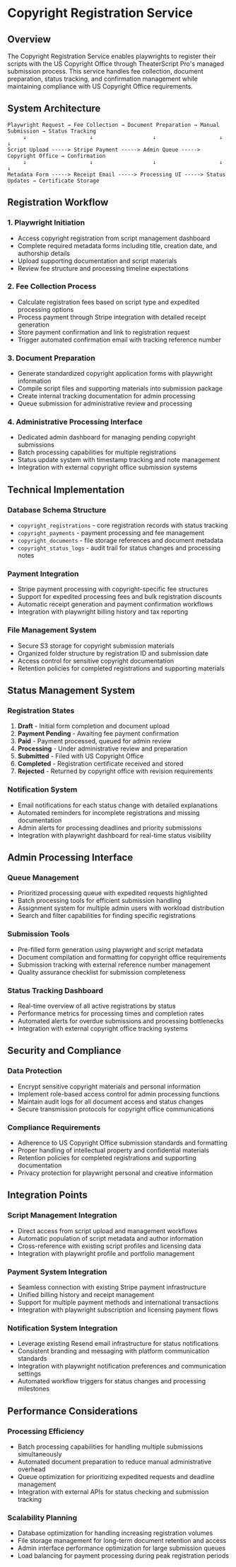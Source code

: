# Copyright Registration Service

## Overview

The Copyright Registration Service enables playwrights to register their scripts with the US Copyright Office through TheaterScript Pro's managed submission process. This service handles fee collection, document preparation, status tracking, and confirmation management while maintaining compliance with US Copyright Office requirements.

## System Architecture

```
Playwright Request → Fee Collection → Document Preparation → Manual Submission → Status Tracking
     ↓                    ↓                   ↓                    ↓              ↓
Script Upload -----> Stripe Payment -----> Admin Queue -----> Copyright Office → Confirmation
     ↓                    ↓                   ↓                    ↓              ↓
Metadata Form -----> Receipt Email -----> Processing UI -----> Status Updates → Certificate Storage
```

## Registration Workflow

### 1. Playwright Initiation
- Access copyright registration from script management dashboard
- Complete required metadata forms including title, creation date, and authorship details
- Upload supporting documentation and script materials
- Review fee structure and processing timeline expectations

### 2. Fee Collection Process
- Calculate registration fees based on script type and expedited processing options
- Process payment through Stripe integration with detailed receipt generation
- Store payment confirmation and link to registration request
- Trigger automated confirmation email with tracking reference number

### 3. Document Preparation
- Generate standardized copyright application forms with playwright information
- Compile script files and supporting materials into submission package
- Create internal tracking documentation for admin processing
- Queue submission for administrative review and processing

### 4. Administrative Processing Interface
- Dedicated admin dashboard for managing pending copyright submissions
- Batch processing capabilities for multiple registrations
- Status update system with timestamp tracking and note management
- Integration with external copyright office submission systems

## Technical Implementation

### Database Schema Structure
- `copyright_registrations` - core registration records with status tracking
- `copyright_payments` - payment processing and fee management
- `copyright_documents` - file storage references and document metadata
- `copyright_status_logs` - audit trail for status changes and processing notes

### Payment Integration
- Stripe payment processing with copyright-specific fee structures
- Support for expedited processing fees and bulk registration discounts
- Automatic receipt generation and payment confirmation workflows
- Integration with playwright billing history and tax reporting

### File Management System
- Secure S3 storage for copyright submission materials
- Organized folder structure by registration ID and submission date
- Access control for sensitive copyright documentation
- Retention policies for completed registrations and supporting materials

## Status Management System

### Registration States
1. **Draft** - Initial form completion and document upload
2. **Payment Pending** - Awaiting fee payment confirmation
3. **Paid** - Payment processed, queued for admin review
4. **Processing** - Under administrative review and preparation
5. **Submitted** - Filed with US Copyright Office
6. **Completed** - Registration certificate received and stored
7. **Rejected** - Returned by copyright office with revision requirements

### Notification System
- Email notifications for each status change with detailed explanations
- Automated reminders for incomplete registrations and missing documentation
- Admin alerts for processing deadlines and priority submissions
- Integration with playwright dashboard for real-time status visibility

## Admin Processing Interface

### Queue Management
- Prioritized processing queue with expedited requests highlighted
- Batch processing tools for efficient submission handling
- Assignment system for multiple admin users with workload distribution
- Search and filter capabilities for finding specific registrations

### Submission Tools
- Pre-filled form generation using playwright and script metadata
- Document compilation and formatting for copyright office requirements
- Submission tracking with external reference number management
- Quality assurance checklist for submission completeness

### Status Tracking Dashboard
- Real-time overview of all active registrations by status
- Performance metrics for processing times and completion rates
- Automated alerts for overdue submissions and processing bottlenecks
- Integration with external copyright office tracking systems

## Security and Compliance

### Data Protection
- Encrypt sensitive copyright materials and personal information
- Implement role-based access control for admin processing functions
- Maintain audit logs for all document access and status changes
- Secure transmission protocols for copyright office communications

### Compliance Requirements
- Adherence to US Copyright Office submission standards and formatting
- Proper handling of intellectual property and confidential materials
- Retention policies for completed registrations and supporting documentation
- Privacy protection for playwright personal and creative information

## Integration Points

### Script Management Integration
- Direct access from script upload and management workflows
- Automatic population of script metadata and author information
- Cross-reference with existing script profiles and licensing data
- Integration with playwright profile and portfolio management

### Payment System Integration
- Seamless connection with existing Stripe payment infrastructure
- Unified billing history and receipt management
- Support for multiple payment methods and international transactions
- Integration with playwright subscription and licensing payment flows

### Notification System Integration
- Leverage existing Resend email infrastructure for status notifications
- Consistent branding and messaging with platform communication standards
- Integration with playwright notification preferences and communication settings
- Automated workflow triggers for status changes and processing milestones

## Performance Considerations

### Processing Efficiency
- Batch processing capabilities for handling multiple submissions simultaneously
- Automated document preparation to reduce manual administrative overhead
- Queue optimization for prioritizing expedited requests and deadline management
- Integration with external APIs for status checking and submission tracking

### Scalability Planning
- Database optimization for handling increasing registration volumes
- File storage management for long-term document retention and access
- Admin interface performance optimization for large submission queues
- Load balancing for payment processing during peak registration periods